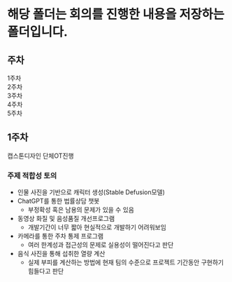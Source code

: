 # 해당 폴더는 회의를 진행한 내용을 저장하는 폴더입니다.
## 주차
1주차   
2주차   
3주차   
4주차   
5주차   
## 1주차
캡스톤디자인 단체OT진행
### 주제 적합성 토의
* 인물 사진을 기반으로 캐릭터 생성(Stable Defusion모델)
* ChatGPT를 통한 법률상담 챗봇
  - 부정확성 혹은 남용의 문제가 있을 수 있음
* 동영상 화질 및 음성품질 개선프로그램
  - 개발기간이 너무 짧아 현실적으로 개발하기 어려워보임
* 카메라를 통한 주차 통제 프로그램
  - 여러 한계성과 접근성의 문제로 실용성이 떨어진다고 판단
* 음식 사진을 통해 섭취한 열량 계산
  - 실제 부피를 계산하는 방법에 현재 팀의 수준으로 프로젝트 기간동안 구현하기 힘들다고 판단
